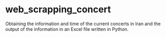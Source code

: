 # web_scrapping_concert
Obtaining the information and time of the current concerts in Iran and the output of the information in an Excel file written in Python.
